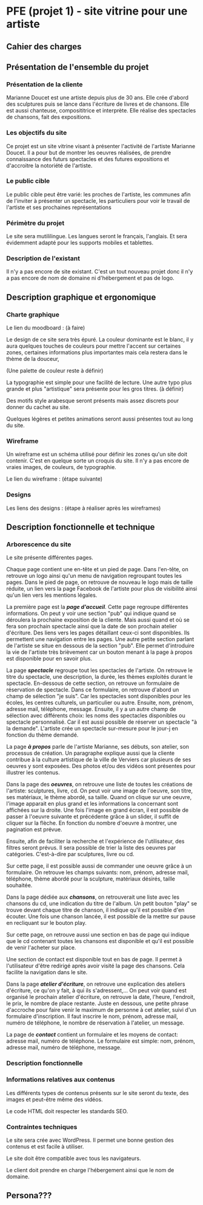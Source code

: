 # PFE (projet 1) - site vitrine pour une artiste

## Cahier des charges

## Présentation de l'ensemble du projet
### Présentation de la cliente

Marianne Doucet est une artiste depuis plus de 30 ans. Elle crée d'abord des sculptures 
puis se lance dans l'écriture de livres et de chansons. Elle est aussi chanteuse, composititrice et interprète. 
Elle réalise des spectacles de chansons, fait des expositions. 

### Les objectifs du site

Ce projet est un site vitrine visant à présenter l'activité de l'artiste Marianne Doucet. 
Il a pour but de montrer les oeuvres réalisées, de prendre connaissance des futurs spectacles et des futures expositions
et d'accroitre la notoriété de l'artiste. 

### Le public cible

Le public cible peut être varié: 
les proches de l'artiste, 
les communes afin de l'inviter à présenter un spectacle, 
les particuliers pour voir le travail de l'artiste et ses prochaines représentations

### Périmètre du projet

Le site sera mutililingue. Les langues seront le français, l'anglais. Et sera évidemment adapté pour les supports mobiles et tablettes.

### Description de l'existant

Il n'y a pas encore de site existant. 
C'est un tout nouveau projet donc il n'y a pas encore de nom de domaine ni d'hébergement et pas de logo.

## Description graphique et ergonomique
### Charte graphique

Le lien du moodboard : (à faire)

Le design de ce site sera très épuré. La couleur dominante est le blanc, 
il y aura quelques touches de couleurs pour mettre l'accent sur certaines zones, certaines informations plus importantes
mais cela restera dans le thème de la douceur, 

(Une palette de couleur reste à définir)

La typographie est simple pour une facilité de lecture. Une autre typo plus grande et plus "artistique" sera présente pour les gros titres. (à définir)

Des motifs style arabesque seront présents mais assez discrets pour donner du cachet au site.

Quelques légères et petites animations seront aussi présentes tout au long du site. 

### Wireframe

Un wireframe est un schéma utilisé pour définir les zones qu'un site doit contenir. 
C'est en quelque sorte un croquis du site. Il n'y a pas encore de vraies images, de couleurs, de typographie.

Le lien du wireframe : (étape suivante)

### Designs

Les liens des designs : (étape à réaliser après les wireframes)


## Description fonctionnelle et technique
### Arborescence du site

Le site présente différentes pages.

Chaque page contient une en-tête et un pied de page. 
Dans l'en-tête, on retrouve un logo ainsi qu'un menu de navigation regroupant toutes les pages.
Dans le pied de page, on retrouve de nouveau le logo mais de taille réduite, un lien vers la page Facebook de l'artiste pour plus de visibilité ainsi
qu'un lien vers les mentions légales.

La première page est la ***page d'accueil***. 
Cette page regroupe différentes informations. On peut y voir une section "pub" qui indique quand se déroulera la prochaine exposition
de la cliente. Mais aussi quand et où se fera son prochain spectacle ainsi que la date de son prochain atelier d'écriture.
Des liens vers les pages détaillant ceux-ci sont disponibles. Ils permettent une navigation entre les pages. 
Une autre petite section parlant de l'artiste se situe en dessous de la section "pub". 
Elle permet d'introduire la vie de l'artiste très brièvement car un bouton menant à la page à propos est disponible pour en savoir plus.

La page ***spectacle*** regroupe tout les spectacles de l'artiste. On retrouve le titre du spectacle, une description, 
la durée, les thèmes exploités durant le spectacle.
En-dessous de cette section, on retrouve un formulaire de réservation de spectacle.
Dans ce formulaire, on retrouve d'abord un champ de sélection "je suis". Car les spectacles sont disponibles pour les écoles,
les centres culturels, un particulier ou autre. Ensuite, nom, prénom, adresse mail, téléphone, message.
Ensuite, il y a un autre champ de sélection avec différents choix: les noms des spectacles disponibles ou spectacle personnalisé. 
Car il est aussi possible de réserver un spectacle "à la demande". L'artiste crée un spectacle sur-mesure
pour le jour-j en fonction du thème demandé.


La page ***à propos*** parle de l'artiste Marianne, ses débuts, son atelier, son processus de création. Un paragraphe explique 
aussi que la cliente contribue à la culture artistique de la ville de Verviers car plusieurs de ses oeuvres y sont exposées. 
Des photos et/ou des vidéos sont présentes pour illustrer les contenus.


Dans la page des ***oeuvres***, on retrouve une liste de toutes les créations de l'artiste: sculptures, livre, cd. 
On peut voir une image de l'oeuvre, son titre, ses matériaux, le thème abordé, sa taille. 
Quand on clique sur une oeuvre, l'image apparait en plus grand et les informations la concernant sont affichées sur la droite.
Une fois l'image en grand écran, il est possible de passer à l'oeuvre suivante et précédente grâce à un slider, il suffit de cliquer sur la flèche. 
En fonction du nombre d'oeuvre à montrer, une pagination est prévue.

Ensuite, afin de faciliter la recherche et l'expérience de l'utilisateur, des filtres seront prévus. 
Il sera possible de trier la liste des oeuvres par catégories. C'est-à-dire par sculptures, livre ou cd.

Sur cette page, il est possible aussi de commander une oeuvre grâce à un formulaire. On retrouve les champs suivants:
nom, prénom, adresse mail, téléphone, thème abordé pour la sculpture, matériaux désirés, taille souhaitée.


Dans la page dédiée aux ***chansons***, on retrouverait une liste avec les chansons du cd, une indication du titre de l'album.
Un petit bouton "play" se trouve devant chaque titre de chanson, il indique qu'il est possible d'en écouter.
Une fois une chanson lancée, il est possible de la mettre sur pause en recliquant sur le bouton play.

Sur cette page, on retrouve aussi une section en bas de page qui indique que le cd contenant toutes les chansons est disponible
et qu'il est possible de venir l'acheter sur place. 

Une section de contact est disponible tout en bas de page. Il permet à l'utilisateur d'être redirigé après avoir visité la page des chansons. 
Cela facilite la navigation dans le site. 


Dans la page ***atelier d'écriture***, on retrouve une explication des ateliers d'écriture, ce qu'on y fait, à qui ils s'adressent,...
On peut voir quand est organisé le prochain atelier d'écriture, on retrouve la date, l'heure, l'endroit, le prix, le nombre de place restante.
Juste en dessous, une petite phrase d'accroche pour faire venir le maximum de personne à cet atelier, 
suivi d'un formulaire d'inscription. Il faut inscrire le nom, prénom, adresse mail, numéro de téléphone, le nombre de réservation à l'atelier, un message.


La page de ***contact*** contient un formulaire et les moyens de contact: adresse mail, numéro de téléphone.
Le formulaire est simple: nom, prénom, adresse mail, numéro de téléphone, message.


### Description fonctionnelle
### Informations relatives aux contenus
Les différents types de contenus présents sur le site seront du texte, des images et peut-être même des vidéos.

Le code HTML doit respecter les standards SEO.

### Contraintes techniques
Le site sera crée avec WordPress. Il permet une bonne gestion des contenus et est facile à utiliser.

Le site doit être compatible avec tous les navigateurs.

Le client doit prendre en charge l'hébergement ainsi que le nom de domaine.

## Persona???